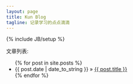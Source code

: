 ```yaml
---
layout: page
title: Kun Blog
tagline: 记录学习的点点滴滴
---
```

{% include JB/setup %}

文章列表:

<ul class="posts">
  {% for post in site.posts %}
    <li><span>{{ post.date | date_to_string }}</span> &raquo; <a href="{{ BASE_PATH }}{{ post.url }}">{{ post.title }}</a></li>
  {% endfor %}
</ul>